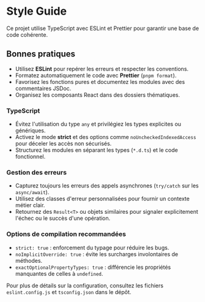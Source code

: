 # Style Guide

Ce projet utilise TypeScript avec ESLint et Prettier pour garantir une base de code cohérente.

## Bonnes pratiques

- Utilisez **ESLint** pour repérer les erreurs et respecter les conventions.
- Formatez automatiquement le code avec **Prettier** (`pnpm format`).
- Favorisez les fonctions pures et documentez les modules avec des commentaires JSDoc.
- Organisez les composants React dans des dossiers thématiques.

### TypeScript

- Évitez l'utilisation du type `any` et privilégiez les types explicites ou génériques.
- Activez le mode **strict** et des options comme `noUncheckedIndexedAccess` pour déceler les accès non sécurisés.
- Structurez les modules en séparant les types (`*.d.ts`) et le code fonctionnel.

### Gestion des erreurs

- Capturez toujours les erreurs des appels asynchrones (`try/catch` sur les `async/await`).
- Utilisez des classes d'erreur personnalisées pour fournir un contexte métier clair.
- Retournez des `Result<T>` ou objets similaires pour signaler explicitement l'échec ou le succès d'une opération.

### Options de compilation recommandées

- `strict: true` : enforcement du typage pour réduire les bugs.
- `noImplicitOverride: true` : évite les surcharges involontaires de méthodes.
- `exactOptionalPropertyTypes: true` : différencie les propriétés manquantes de celles à `undefined`.

Pour plus de détails sur la configuration, consultez les fichiers `eslint.config.js` et `tsconfig.json` dans le dépôt.
